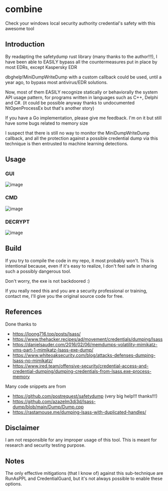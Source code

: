 # combine
Check your windows local security authority credential's safety with this awesome tool

## Introduction

By readapting the safetydump rust library (many thanks to the author!!!), I have been able to EASILY bypass all the countermeasures put in place by most EDRs, except Kaspersky EDR

dbghelp!MiniDumpWriteDump with a custom callback could be used, until a year ago, to bypass most antivirus/EDR solutions. 


Now, most of them EASILY recognize statically or behaviorally the system API usage pattern, for programs written in languages such as  C++, Delphi and C#. 
(it could be possible anyway thanks to undocumented NtOpenProcessEx but that's another story) 


If you have a Go implementation, please give me feedback. I'm on it but still have some bugs related to memory size


I suspect that there is still no way to monitor the MiniDumpWriteDump callback, and all the protection against a possible credential dump via this technique is then entrusted to machine learning detections.





## Usage

### GUI
![image](https://github.com/m3f157O/combine_harvester/assets/79704302/89ad15f9-8366-45ca-a1b3-068724323e1f)


### CMD
![image](https://github.com/m3f157O/combine_harvester/assets/79704302/f033d48e-019e-4179-9b22-ad60e1552a7e)



### DECRYPT
![image](https://github.com/m3f157O/combine_harvester/assets/79704302/01665c76-248c-4b5e-a2ba-2b23d55b5288)


## Build
If you try to compile the code in my repo, it most probably won't. This is intentional because, even if it's easy to realize, I don't feel safe in sharing such a possibly dangerous tool. 

Don't worry, the exe is not backdoored :) 

If you really need this and you are a security professional or training, contact me, I'll give you the original source code for free.

## References
Done thanks to  
- https://loong716.top/posts/lsass/
- https://www.thehacker.recipes/ad/movement/credentials/dumping/lsass
- https://danielsauder.com/2016/02/06/memdumps-volatility-mimikatz-vms-part-1-mimikatz-lsass-exe-dump/
- https://www.whiteoaksecurity.com/blog/attacks-defenses-dumping-lsass-no-mimikatz/
- https://www.ired.team/offensive-security/credential-access-and-credential-dumping/dumping-credentials-from-lsass.exe-process-memory

Many code snippets are from
- https://github.com/postrequest/safetydump (very big help!!! thanks!!!)
- https://github.com/azazelm3dj3d/lsass-dump/blob/main/Dump/Dump.cpp
- https://rastamouse.me/dumping-lsass-with-duplicated-handles/

## Disclaimer
I am not responsible for any improper usage of this tool. This is meant for research and security testing purpose.

## Notes
The only effective mitigations (that I know of) against this sub-technique are RunAsPPL and CredentialGuard, but it's not always possible to enable these options.

